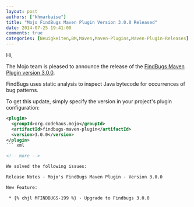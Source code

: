 ```yaml
---
layout: post
authors: ["khmarbaise"]
title: "Mojo FindBugs Maven Plugin Version 3.0.0 Released"
date: 2014-07-25 19:41:00
comments: true
categories: [Neuigkeiten,BM,Maven,Maven-Plugins,Maven-Plugin-Releases]
---
```

Hi,

The Mojo team is pleased to announce the release of the 
[FindBugs Maven Plugin version 3.0.0](http://mojo.codehaus.org/findbugs-maven-plugin/).

FindBugs uses static analysis to inspect Java bytecode for occurrences of bug patterns. 

To get this update, simply specify the version in your project's plugin configuration: 


``` xml
<plugin>
  <groupId>org.codehaus.mojo</groupId>
  <artifactId>findbugs-maven-plugin</artifactId>
  <version>3.0.0</version>
</plugin>
``` xml

<!-- more -->

We solved the following issues:

Release Notes - Mojo's FindBugs Maven Plugin - Version 3.0.0

New Feature:

 * {% chjl MFINDBUGS-199 %} - Upgrade to Findbugs 3.0.0


